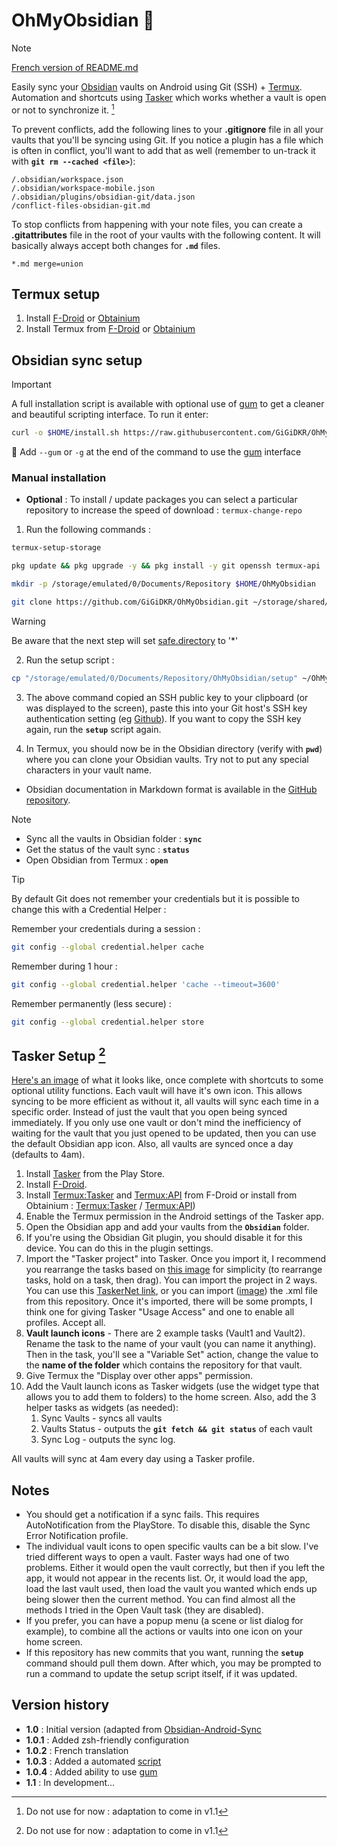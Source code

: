 # OhMyObsidian 📑

> [!NOTE]
> [French version of README.md](README-FR.md)

Easily sync your [Obsidian](https://github.com/obsidianmd/obsidian-releases) vaults on Android using Git (SSH) + [Termux](https://github.com/termux/termux-app).
Automation and shortcuts using [Tasker](https://play.google.com/store/apps/details?id=net.dinglisch.android.tasker) which works whether a vault is open or not to synchronize it. [^1]

To prevent conflicts, add the following lines to your **.gitignore** file in all your vaults that you'll be syncing using Git. If you notice a plugin has a file which is often in conflict, you'll want to add that as well (remember to un-track it with **`git rm --cached <file>`**):
```gitignore
/.obsidian/workspace.json
/.obsidian/workspace-mobile.json
/.obsidian/plugins/obsidian-git/data.json
/conflict-files-obsidian-git.md
```
To stop conflicts from happening with your note files, you can create a **.gitattributes** file in the root of your vaults with the following content. It will basically always accept both changes for **`.md`** files.
```gitattributes
*.md merge=union
```

## Termux setup
1. Install [F-Droid](https://f-droid.org/en/) or [Obtainium](https://github.com/ImranR98/Obtainium)
2. Install Termux from [F-Droid](https://f-droid.org/en/packages/com.termux/) or [Obtainium](https://github.com/termux/termux-app)

## Obsidian sync setup

> [!IMPORTANT]
> A full installation script is available with optional use of [gum](https://github.com/charmbracelet/gum) to get a cleaner and beautiful scripting interface.
> To run it enter:
> ```bash
> curl -o $HOME/install.sh https://raw.githubusercontent.com/GiGiDKR/OhMyObsidian/main/install.sh && chmod +x $HOME/install.sh && $HOME/install.sh
> ```
> 🎀 Add `--gum` or `-g` at the end of the command to use the [gum](https://github.com/charmbracelet/gum) interface

### Manual installation  

- **Optional** : To install / update packages you can select a particular repository to increase the speed of download : `termux-change-repo`

1. Run the following commands :
```bash
termux-setup-storage
```
```bash
pkg update && pkg upgrade -y && pkg install -y git openssh termux-api
```
```bash
mkdir -p /storage/emulated/0/Documents/Repository $HOME/OhMyObsidian
```
```bash
git clone https://github.com/GiGiDKR/OhMyObsidian.git ~/storage/shared/Documents/Repository/OhMyObsidian
```
> [!WARNING]
> Be aware that the next step will set [safe.directory](https://git-scm.com/docs/git-config/2.35.2#Documentation/git-config.txt-safedirectory) to '*'
   
2. Run the setup script :
```bash
cp "/storage/emulated/0/Documents/Repository/OhMyObsidian/setup" ~/OhMyObsidian/ && chmod +x "$HOME/OhMyObsidian/setup" && source "$HOME/OhMyObsidian/setup"
```
3. The above command copied an SSH public key to your clipboard (or was displayed to the screen), paste this into your Git host's SSH key authentication setting (eg [Github](https://github.com/settings/keys)). If you want to copy the SSH key again, run the **`setup`** script again.

4. In Termux, you should now be in the Obsidian directory (verify with **`pwd`**) where you can clone your Obsidian vaults. Try not to put any special characters in your vault name.

- Obsidian documentation in Markdown format is available in the [GitHub repository](https://github.com/obsidianmd/obsidian-help/tree/master/en).

> [!NOTE]
> - Sync all the vaults in Obsidian folder :
> **`sync`**
> - Get the status of the vault sync :
> **`status`** 
> - Open Obsidian from Termux : 
> **`open`**

> [!TIP]
> By default Git does not remember your credentials but it is possible to change this with a Credential Helper :
>
> Remember your credentials during a session :
> ```bash
> git config --global credential.helper cache
> ```
> Remember during 1 hour :
> ```bash
> git config --global credential.helper 'cache --timeout=3600'
> ```
> Remember permanently (less secure) :
> ```bash
> git config --global credential.helper store
> ```

## Tasker Setup [^1]


[Here's an image](https://bit.ly/40hLIyt) of what it looks like, once complete with shortcuts to some optional utility functions. Each vault will have it's own icon. This allows syncing to be more efficient as without it, all vaults will sync each time in a specific order. Instead of just the vault that you open being synced immediately. If you only use one vault or don't mind the inefficiency of waiting for the vault that you just opened to be updated, then you can use the default Obsidian app icon. Also, all vaults are synced once a day (defaults to 4am).

1. Install [Tasker](https://play.google.com/store/apps/details?id=net.dinglisch.android.tasker) from the Play Store.
2. Install [F-Droid](https://f-droid.org/en/).
3. Install [Termux:Tasker](https://f-droid.org/en/packages/com.termux.tasker/) and [Termux:API](https://f-droid.org/en/packages/com.termux.api/) from F-Droid or install from Obtainium : [Termux:Tasker](https://github.com/termux/termux-tasker) / [Termux:API](https://github.com/termux/termux-api))
2. Enable the Termux permission in the Android settings of the Tasker app.
3. Open the Obsidian app and add your vaults from the **`Obsidian`** folder.
4. If you're using the Obsidian Git plugin, you should disable it for this device. You can do this in the plugin settings.
5. Import the "Tasker project" into Tasker. Once you import it, I recommend you rearrange the tasks based on [this image](https://imgur.com/a/6Gj6aRj) for simplicity (to rearrange tasks, hold on a task, then drag). You can import the project in 2 ways. You can use this [TaskerNet link](https://taskernet.com/shares/?user=AS35m8n3cQwLQVpqM%2Fik6LZsANJ%2F8SkOXbatTM3JXxEQY4KYaxES06TbTgTRcO7ziHKZXfzQKT1B&id=Project%3AObsidian+Syncing), or you can import ([image](https://imgur.com/a/Fvyl8HF)) the .xml file from this repository. Once it's imported, there will be some prompts, I think one for giving Tasker "Usage Access" and one to enable all profiles. Accept all.
6. **Vault launch icons** - There are 2 example tasks (Vault1 and Vault2). Rename the task to the name of your vault (you can name it anything). Then in the task, you'll see a "Variable Set" action, change the value to the **name of the folder** which contains the repository for that vault.
7. Give Termux the "Display over other apps" permission.
8. Add the Vault launch icons as Tasker widgets (use the widget type that allows you to add them to folders) to the home screen. Also, add the 3 helper tasks as widgets (as needed): 
   1. Sync Vaults   - syncs all vaults
   2. Vaults Status - outputs the **`git fetch && git status`** of each vault
   3. Sync Log      - outputs the sync log.

All vaults will sync at 4am every day using a Tasker profile.

[^1]: Do not use for now : adaptation to come in v1.1

## Notes
- You should get a notification if a sync fails. This requires AutoNotification from the PlayStore. To disable this, disable the Sync Error Notification profile.
- The individual vault icons to open specific vaults can be a bit slow. I've tried different ways to open a vault. Faster ways had one of two problems. Either it would open the vault correctly, but then if you left the app, it would not appear in the recents list. Or, it would load the app, load the last vault used, then load the vault you wanted which ends up being slower then the current method. You can find almost all the methods I tried in the Open Vault task (they are disabled).
- If you prefer, you can have a popup menu (a scene or list dialog for example), to combine all the actions or vaults into one icon on your home screen.
- If this repository has new commits that you want, running the **`setup`** command should pull them down. After which, you may be prompted to run a command to update the setup script itself, if it was updated.

## Version history
- **1.0** : Initial version (adapted from [Obsidian-Android-Sync](https://github.com/DovieW/obsidian-android-sync)
- **1.0.1** : Added zsh-friendly configuration
- **1.0.2** : French translation 
- **1.0.3** : Added a automated [script](install.sh)
- **1.0.4** : Added ability to use [gum](https://github.com/charmbracelet/gum)
- **1.1** : In development...
